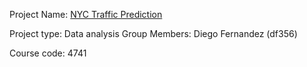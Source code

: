 Project Name: [NYC Traffic Prediction](https://github.com/DFL01/ORIE_4741_Project)

Project type: Data analysis 
Group Members: Diego Fernandez (df356)

Course code: 4741
